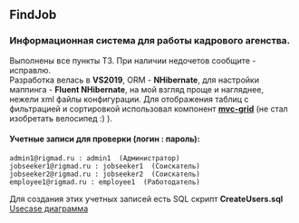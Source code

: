 ## FindJob

### Информационная система для работы кадрового агенства.  

Выполнены все пункты ТЗ. При наличии недочетов сообщите - исправлю.  
Разработка велась в **VS2019**, ORM - **NHibernate**, для настройки маппинга - **Fluent NHibernate**, на мой взгляд проще и нагляднее, нежели xml файлы конфигурации. Для отображения таблиц с фильтрацией и сортировкой использовал компонент [**mvc-grid**](https://mvc-grid.azurewebsites.net/) (не стал изобретать велосипед :)  ). 

#### Учетные записи для проверки (логин : пароль):   

    admin1@rigmad.ru : admin1  (Администратор)  
    jobseeker1@rigmad.ru : jobseeker1  (Соискатель)  
    jobseeker2@rigmad.ru : jobseeker2  (Соискатель)  
    employee1@rigmad.ru : employee1  (Работодатель)  

Для создания этих учетных записей есть SQL скрипт **CreateUsers.sql**  
[Usecase диаграмма](https://github.com/rigmad/FindJob/blob/master/usecase.png)  
